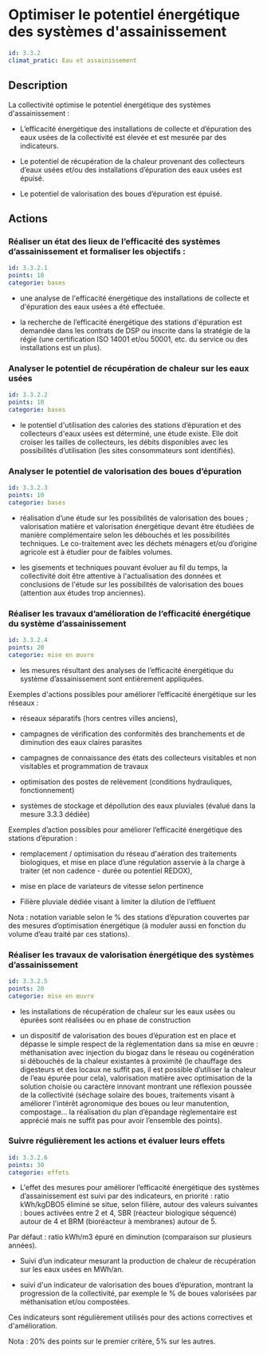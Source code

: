 # Optimiser le potentiel énergétique des systèmes d'assainissement
```yaml
id: 3.3.2
climat_pratic: Eau et assainissement
```
## Description
La collectivité optimise le potentiel énergétique des systèmes d'assainissement : 

- L’efficacité énergétique des installations de collecte et d’épuration des eaux usées de la collectivité est élevée et est mesurée par des indicateurs.

- Le potentiel de récupération de la chaleur provenant des collecteurs d’eaux usées et/ou des installations d’épuration des eaux usées est épuisé.

- Le potentiel de valorisation des boues d’épuration est épuisé.



## Actions
### Réaliser un état des lieux de l’efficacité des systèmes d’assainissement  et formaliser les objectifs :
```yaml
id: 3.3.2.1
points: 10
categorie: bases
```
- une analyse de l'efficacité énergétique des installations de collecte et d'épuration des eaux usées a été effectuée.

- la recherche de l’efficacité énergétique des stations d'épuration est demandée dans les contrats de DSP ou inscrite dans la stratégie de la régie (une certification ISO 14001 et/ou 50001, etc. du service ou des installations est un plus). 




### Analyser le potentiel de récupération de chaleur sur les eaux usées
```yaml
id: 3.3.2.2
points: 10
categorie: bases
```
- le potentiel d'utilisation des calories  des stations d’épuration et des collecteurs d'eaux usées est déterminé, une étude existe. Elle doit croiser les tailles de collecteurs, les débits disponibles avec les possibilités d’utilisation (les sites consommateurs sont identifiés). 




### Analyser le potentiel de valorisation des boues d’épuration
```yaml
id: 3.3.2.3
points: 10
categorie: bases
```
- réalisation d’une étude sur les possibilités de valorisation des boues ; valorisation matière et valorisation énergétique devant être étudiées de manière complémentaire selon les débouchés et les possibilités techniques. Le co-traitement avec les déchets ménagers et/ou d’origine agricole est à étudier pour de faibles volumes.

- les gisements et techniques pouvant évoluer au fil du temps, la collectivité doit être attentive à l'actualisation des données et conclusions de l'étude sur les possibilités de valorisation des boues (attention aux études trop anciennes).






### Réaliser les travaux d’amélioration de l’efficacité énergétique du système d’assainissement
```yaml
id: 3.3.2.4
points: 20
categorie: mise en œuvre
```
- les mesures résultant des analyses de l’efficacité énergétique du système d’assainissement sont entièrement appliquées.

Exemples d'actions possibles pour améliorer l’efficacité énergétique sur les réseaux : 

* réseaux séparatifs (hors centres villes anciens), 

* campagnes de vérification des conformités des branchements et de diminution des eaux claires parasites

* campagnes de connaissance des états des collecteurs visitables et non visitables et programmation de travaux 

* optimisation des postes de relèvement (conditions hydrauliques, fonctionnement)

* systèmes de stockage et dépollution des eaux pluviales (évalué dans la mesure 3.3.3 dédiée)

Exemples d’action possibles pour améliorer l’efficacité énergétique des stations d’épuration :

* remplacement / optimisation du réseau d'aération des traitements biologiques, et mise en place d’une régulation  asservie à la charge à traiter (et non cadence - durée ou potentiel REDOX), 

* mise en place de variateurs de vitesse selon pertinence

* Filière pluviale dédiée visant à limiter la dilution de l’effluent

Nota : notation variable selon le % des stations d’épuration  couvertes par des mesures d’optimisation énergétique (à moduler aussi en fonction du volume d’eau traité par ces stations).




### Réaliser les travaux de valorisation énergétique des systèmes d’assainissement
```yaml
id: 3.3.2.5
points: 20
categorie: mise en œuvre
```
- les installations de récupération de chaleur sur les eaux usées ou épurées sont réalisées ou en phase de construction

- un dispositif de valorisation des boues d’épuration est en place et dépasse le simple respect de la règlementation dans sa mise en œuvre : méthanisation avec injection du biogaz dans le réseau ou cogénération si débouchés de la chaleur existantes à proximité (le chauffage des digesteurs et des locaux ne suffit pas, il est possible d’utiliser la chaleur de l’eau épurée pour cela), valorisation matière avec optimisation de la solution choisie ou caractère innovant montrant une réflexion poussée de la collectivité (séchage solaire des boues, traitements visant à améliorer l'intérêt agronomique des boues ou leur manutention, compostage… la réalisation du plan d’épandage règlementaire est apprécié mais ne suffit pas pour avoir l’ensemble des points).






### Suivre régulièrement les actions et évaluer leurs effets
```yaml
id: 3.3.2.6
points: 30
categorie: effets
```
- L'effet des mesures pour améliorer l’efficacité énergétique des systèmes d’assainissement est suivi par des indicateurs, en priorité : ratio kWh/kgDBO5 éliminé se situe, selon filière, autour des valeurs suivantes : boues activées entre 2 et 4, SBR (réacteur biologique séquencé) autour de 4 et BRM (bioréacteur à membranes) autour de 5.

Par défaut : ratio kWh/m3 épuré en diminution (comparaison sur plusieurs années).

- Suivi d’un indicateur mesurant la production de chaleur de récupération sur les eaux usées en MWh/an.

- suivi d'un indicateur de valorisation des boues d’épuration, montrant la progression de la collectivité, par exemple le % de boues valorisées par méthanisation et/ou compostées.

Ces indicateurs sont régulièrement utilisés pour des actions correctives et d'amélioration. 

Nota : 20% des points sur le premier critère, 5% sur les autres.







